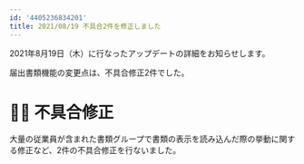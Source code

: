 ```yaml
---
id: '4405236834201'
title: 2021/08/19 不具合2件を修正しました
---
```

2021年8月19日（木）に行なったアップデートの詳細をお知らせします。

届出書類機能の変更点は、不具合修正2件でした。

# 👨‍⚕️ 不具合修正

大量の従業員が含まれた書類グループで書類の表示を読み込んだ際の挙動に関する修正など、2件の不具合修正を行ないました。
